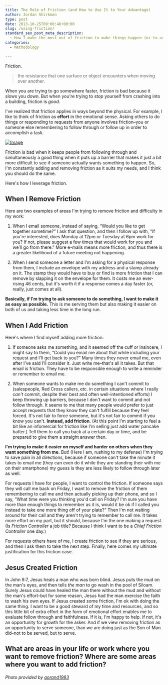 ```yaml
---
title: The Role of Friction (and How to Use It to Your Advantage)
author: Jordan Shirkman
type: post
date: 2013-10-25T09:00:48+00:00
slug: /using-friction/
standard_seo_post_meta_description:
  - How I make the most out of friction to make things happen (or to avoid them).
categories:
  - Methodology

---
```

Friction.

> the resistance that one surface or object encounters when moving over another.

When you are trying to go somewhere faster, friction is bad because it slows you down. But when you're trying to stop yourself from crashing into a building, friction is _good_.

I've realized that friction applies in ways beyond the physical. For example, I like to think of friction as **effort** in the emotional sense. Asking others to do things or responding to requests from anyone involves friction–you or someone else remembering to follow through or follow up in order to accomplish a task.

[![Image](/images/sparks-from-friction.jpeg)](https://jshirk.com/blog/using-friction)

Friction is bad when it keeps people from following through and simultaneously a good thing when it puts up a barrier that makes it just a bit more difficult to see if someone actually wants something to happen. So, I'm constantly adding and removing friction as it suits my needs, and I think you should do the same.

Here's how I leverage friction. <!--more-->

## When I Remove Friction

Here are two examples of areas I'm trying to remove friction and difficulty in my work:

1. When I email someone, instead of saying, &#8220;Would you like to get together sometime?&#8221; I ask that question, and then I follow up with, &#8220;If you're interested, does Monday at 12pm or Tuesday at 6pm work for you? If not, please suggest a few times that would work for you and we'll go from there.&#8221; More e-mails means more friction, and thus there is a greater likelihood of a future meeting not happening.

2. When I send someone a letter and I'm asking for a physical response from them, I include an envelope with my address and a stamp already on it. The stamp they would have to buy or find is more friction that I can remove by slapping it on the envelope for them. It costs me an ever-rising 46 cents, but it's worth it if a response comes a day faster (or, really, just comes at all).

**Basically, if I'm trying to ask someone to do something, I want to make it as easy as possible.** This is me serving them but also making it easier on both of us and taking less time in the long run.

## When I Add Friction

Here's where I find myself adding more friction:  
1. If someone asks me something, and it seemed off the cuff or insincere, I might say to them, &#8220;Could you email me about that while including your request and I'll get back to you?&#8221; Many times they never email me, even after I've said I'll consider it. Just write me–that's all it takes. But that email is friction. They have to be responsible enough to write a reminder or remember to email me.

2. When someone wants to make me do something I can't commit to (salespeople, Red Cross callers, etc. in certain situations where I really _can't_ commit, despite their best and often well-intentioned efforts) I keep throwing up barriers, because I don't want to commit and not follow through. It seems to me that many people would prefer to just accept requests that they know they can't fulfill because they feel forced. It's not fair to force someone, but it's not fair to commit if you know you can't. **Instead, add friction**. (At this point I'm starting to feel a bit like an infomercial for friction like I'm selling just add water pancake batter.) Tell them to call you back at a certain day or time, and be prepared to give them a straight answer then.

**I'm trying to make it easier on myself and harder on others when they want something from me.** But! (Here I am, rushing to my defense) I'm trying to save pain in all directions, because if someone can't take the minute it takes to email me (they can even do it while they are standing their with me on their smartphone) my guess is they are less likely to follow through later as well.

For requests I have for people, I want to control the friction. If someone says they will call me back on Friday, I want to remove the friction of them remembering to call me and then actually picking up their phone, and so I say, &#8220;What time were you thinking you'd call on Friday? I'm sure you have more than enough things to remember as it is, would it be ok if I called you instead to take one more thing off of your plate?&#8221; Then I'm not waiting around for their call and they aren't trying to remember to call me. It takes more effort on my part, but it should, because I'm the one making a request. (Is _Friction Controller_ a job title? Because I think I want to be a _Chief Friction Controller_ one day.)

For requests others have of me, I create friction to see if they are serious, and then I ask them to take the next step. Finally, here comes my ultimate justification for this friction case.

## Jesus Created Friction

In John 9:7, Jesus heals a man who was born blind. Jesus puts the mud on the man's eyes, and then tells _the man_ to go wash in the pool of Siloam. Surely Jesus could have healed the man there without the mud and without the man's effort–but for some reason, Jesus had the man exercise the faith to wash his own eyes. If Jesus created some friction, I'm ok with doing the same thing. I want to be a good steward of my time and resources, and so this little bit of extra effort in the form of emotional effort enables me to evaluate follow through and faithfulness. If it is, I'm happy to help. If not, it's an opportunity for growth for the asker. And if we view removing friction as an opportunity to serve someone, than we are doing just as the Son of Man did–not to be served, but to serve.

## What are areas in your life or work where you want to remove friction? Where are some areas where you want to add friction?

###### Photo provided by [gorand1983](http://www.sxc.hu/profile/gorand1983)
